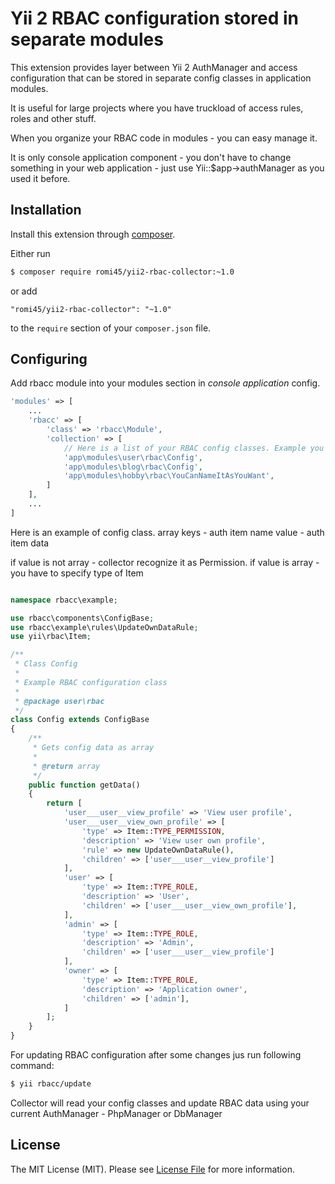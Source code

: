 # Yii 2 RBAC configuration stored in separate modules

This extension provides layer between Yii 2 AuthManager and access configuration that can be stored in separate config classes in application modules.

It is useful for large projects where you have truckload of access rules, roles and other stuff.

When you organize your RBAC code in modules - you can easy manage it.

It is only console application component - you don't have to change something in your web application - just use Yii::$app->authManager as you used it before.


## Installation

Install this extension through [composer](http://getcomposer.org/download/).

Either run

```bash
$ composer require romi45/yii2-rbac-collector:~1.0
```

or add

```
"romi45/yii2-rbac-collector": "~1.0"
```
to the `require` section of your `composer.json` file.


## Configuring

Add rbacc module into your modules section in *console application* config.

```php
'modules' => [
    ...
    'rbacc' => [
        'class' => 'rbacc\Module',
        'collection' => [
            // Here is a list of your RBAC config classes. Example you can get in /example directory
            'app\modules\user\rbac\Config',
            'app\modules\blog\rbac\Config',
            'app\modules\hobby\rbac\YouCanNameItAsYouWant',
        ]
    ],
    ...
]

```

Here is an example of config class.
array keys - auth item name
value - auth item data

if value is not array - collector recognize it as Permission.
if value is array - you have to specify type of Item

```php

namespace rbacc\example;

use rbacc\components\ConfigBase;
use rbacc\example\rules\UpdateOwnDataRule;
use yii\rbac\Item;

/**
 * Class Config
 *
 * Example RBAC configuration class
 *
 * @package user\rbac
 */
class Config extends ConfigBase
{
    /**
     * Gets config data as array
     *
     * @return array
     */
    public function getData()
    {
        return [
            'user___user__view_profile' => 'View user profile',
            'user___user__view_own_profile' => [
                'type' => Item::TYPE_PERMISSION,
                'description' => 'View user own profile',
                'rule' => new UpdateOwnDataRule(),
                'children' => ['user___user__view_profile']
            ],
            'user' => [
                'type' => Item::TYPE_ROLE,
                'description' => 'User',
                'children' => ['user___user__view_own_profile'],
            ],
            'admin' => [
                'type' => Item::TYPE_ROLE,
                'description' => 'Admin',
                'children' => ['user___user__view_profile']
            ],
            'owner' => [
                'type' => Item::TYPE_ROLE,
                'description' => 'Application owner',
                'children' => ['admin'],
            ]
        ];
    }
}
```

For updating RBAC configuration after some changes jus run following command:

```bash
$ yii rbacc/update
```


Collector will read your config classes and update RBAC data using your current AuthManager - PhpManager or DbManager

## License

The MIT License (MIT). Please see [License File](LICENSE.md) for more information.